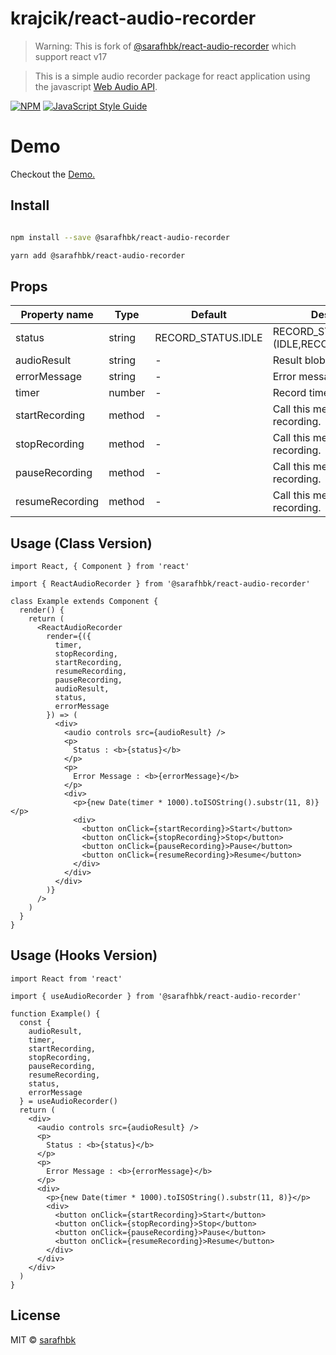 # krajcik/react-audio-recorder

> Warning: This is fork of [@sarafhbk/react-audio-recorder](https://github.com/sarafhbk/react-audio-recorder) which support react v17

> This is a simple audio recorder package for react application using the javascript [Web Audio API](https://developer.mozilla.org/en-US/docs/Web/API/Web_Audio_API).

[![NPM](https://img.shields.io/npm/v/@sarafhbk/react-audio-recorder.svg)](https://www.npmjs.com/package/@sarafhbk/react-audio-recorder) [![JavaScript Style Guide](https://img.shields.io/badge/code_style-standard-brightgreen.svg)](https://standardjs.com)

# Demo

Checkout the [Demo.](https://sarafhbk.github.io/react-audio-recorder)

## Install

```bash

npm install --save @sarafhbk/react-audio-recorder

yarn add @sarafhbk/react-audio-recorder

```

## Props

| Property name   | Type   | Default            | Description                           |
| --------------- | ------ | ------------------ | ------------------------------------- |
| status          | string | RECORD_STATUS.IDLE | RECORD_STATUS.(IDLE,RECORDING,PAUSED) |
| audioResult     | string | -                  | Result blob url.                      |
| errorMessage    | string | -                  | Error messages.                       |
| timer           | number | -                  | Record timer (in secs).               |
| startRecording  | method | -                  | Call this method to start recording.  |
| stopRecording   | method | -                  | Call this method to stop recording.   |
| pauseRecording  | method | -                  | Call this method to pause recording.  |
| resumeRecording | method | -                  | Call this method to resume recording. |

## Usage (Class Version)

```tsx
import React, { Component } from 'react'

import { ReactAudioRecorder } from '@sarafhbk/react-audio-recorder'

class Example extends Component {
  render() {
    return (
      <ReactAudioRecorder
        render={({
          timer,
          stopRecording,
          startRecording,
          resumeRecording,
          pauseRecording,
          audioResult,
          status,
          errorMessage
        }) => (
          <div>
            <audio controls src={audioResult} />
            <p>
              Status : <b>{status}</b>
            </p>
            <p>
              Error Message : <b>{errorMessage}</b>
            </p>
            <div>
              <p>{new Date(timer * 1000).toISOString().substr(11, 8)}</p>
              <div>
                <button onClick={startRecording}>Start</button>
                <button onClick={stopRecording}>Stop</button>
                <button onClick={pauseRecording}>Pause</button>
                <button onClick={resumeRecording}>Resume</button>
              </div>
            </div>
          </div>
        )}
      />
    )
  }
}
```

## Usage (Hooks Version)

```tsx
import React from 'react'

import { useAudioRecorder } from '@sarafhbk/react-audio-recorder'

function Example() {
  const {
    audioResult,
    timer,
    startRecording,
    stopRecording,
    pauseRecording,
    resumeRecording,
    status,
    errorMessage
  } = useAudioRecorder()
  return (
    <div>
      <audio controls src={audioResult} />
      <p>
        Status : <b>{status}</b>
      </p>
      <p>
        Error Message : <b>{errorMessage}</b>
      </p>
      <div>
        <p>{new Date(timer * 1000).toISOString().substr(11, 8)}</p>
        <div>
          <button onClick={startRecording}>Start</button>
          <button onClick={stopRecording}>Stop</button>
          <button onClick={pauseRecording}>Pause</button>
          <button onClick={resumeRecording}>Resume</button>
        </div>
      </div>
    </div>
  )
}
```

## License

MIT © [sarafhbk](https://github.com/sarafhbk)
